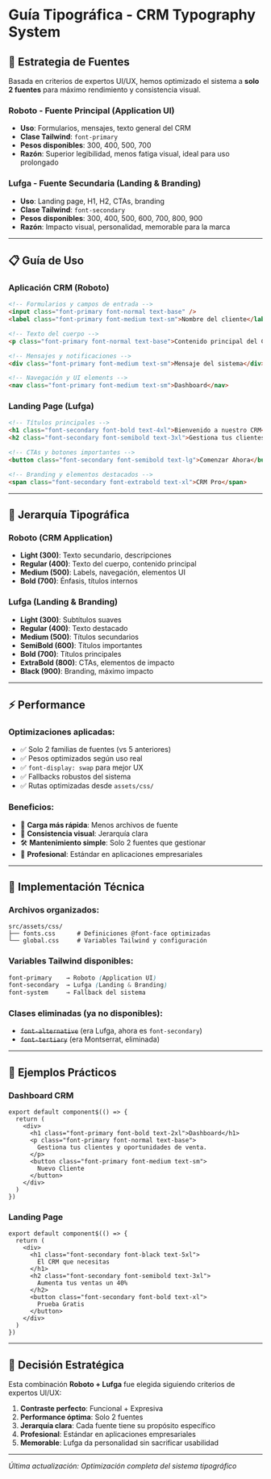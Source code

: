 # Guía Tipográfica - CRM Typography System

## 🎯 Estrategia de Fuentes

Basada en criterios de expertos UI/UX, hemos optimizado el sistema a **solo 2 fuentes** para máximo rendimiento y consistencia visual.

### **Roboto** - Fuente Principal (Application UI)
- **Uso**: Formularios, mensajes, texto general del CRM
- **Clase Tailwind**: `font-primary`
- **Pesos disponibles**: 300, 400, 500, 700
- **Razón**: Superior legibilidad, menos fatiga visual, ideal para uso prolongado

### **Lufga** - Fuente Secundaria (Landing & Branding)
- **Uso**: Landing page, H1, H2, CTAs, branding
- **Clase Tailwind**: `font-secondary`
- **Pesos disponibles**: 300, 400, 500, 600, 700, 800, 900
- **Razón**: Impacto visual, personalidad, memorable para la marca

---

## 📋 Guía de Uso

### **Aplicación CRM (Roboto)**

```html
<!-- Formularios y campos de entrada -->
<input class="font-primary font-normal text-base" />
<label class="font-primary font-medium text-sm">Nombre del cliente</label>

<!-- Texto del cuerpo -->
<p class="font-primary font-normal text-base">Contenido principal del CRM</p>

<!-- Mensajes y notificaciones -->
<div class="font-primary font-medium text-sm">Mensaje del sistema</div>

<!-- Navegación y UI elements -->
<nav class="font-primary font-medium text-sm">Dashboard</nav>
```

### **Landing Page (Lufga)**

```html
<!-- Títulos principales -->
<h1 class="font-secondary font-bold text-4xl">Bienvenido a nuestro CRM</h1>
<h2 class="font-secondary font-semibold text-3xl">Gestiona tus clientes</h2>

<!-- CTAs y botones importantes -->
<button class="font-secondary font-semibold text-lg">Comenzar Ahora</button>

<!-- Branding y elementos destacados -->
<span class="font-secondary font-extrabold text-xl">CRM Pro</span>
```

---

## 🎨 Jerarquía Tipográfica

### **Roboto (CRM Application)**
- **Light (300)**: Texto secundario, descripciones
- **Regular (400)**: Texto del cuerpo, contenido principal
- **Medium (500)**: Labels, navegación, elementos UI
- **Bold (700)**: Énfasis, títulos internos

### **Lufga (Landing & Branding)**
- **Light (300)**: Subtítulos suaves
- **Regular (400)**: Texto destacado
- **Medium (500)**: Títulos secundarios
- **SemiBold (600)**: Títulos importantes
- **Bold (700)**: Títulos principales
- **ExtraBold (800)**: CTAs, elementos de impacto
- **Black (900)**: Branding, máximo impacto

---

## ⚡ Performance

### **Optimizaciones aplicadas:**
- ✅ Solo 2 familias de fuentes (vs 5 anteriores)
- ✅ Pesos optimizados según uso real
- ✅ `font-display: swap` para mejor UX
- ✅ Fallbacks robustos del sistema
- ✅ Rutas optimizadas desde `assets/css/`

### **Beneficios:**
- 🚀 **Carga más rápida**: Menos archivos de fuente
- 🎯 **Consistencia visual**: Jerarquía clara
- 🛠️ **Mantenimiento simple**: Solo 2 fuentes que gestionar
- 💼 **Profesional**: Estándar en aplicaciones empresariales

---

## 🔧 Implementación Técnica

### **Archivos organizados:**
```
src/assets/css/
├── fonts.css      # Definiciones @font-face optimizadas
└── global.css     # Variables Tailwind y configuración
```

### **Variables Tailwind disponibles:**
```css
font-primary    → Roboto (Application UI)
font-secondary  → Lufga (Landing & Branding)
font-system     → Fallback del sistema
```

### **Clases eliminadas (ya no disponibles):**
- ~~`font-alternative`~~ (era Lufga, ahora es `font-secondary`)
- ~~`font-tertiary`~~ (era Montserrat, eliminada)

---

## 📝 Ejemplos Prácticos

### **Dashboard CRM**
```tsx
export default component$(() => {
  return (
    <div>
      <h1 class="font-primary font-bold text-2xl">Dashboard</h1>
      <p class="font-primary font-normal text-base">
        Gestiona tus clientes y oportunidades de venta.
      </p>
      <button class="font-primary font-medium text-sm">
        Nuevo Cliente
      </button>
    </div>
  )
})
```

### **Landing Page**
```tsx
export default component$(() => {
  return (
    <div>
      <h1 class="font-secondary font-black text-5xl">
        El CRM que necesitas
      </h1>
      <h2 class="font-secondary font-semibold text-3xl">
        Aumenta tus ventas un 40%
      </h2>
      <button class="font-secondary font-bold text-xl">
        Prueba Gratis
      </button>
    </div>
  )
})
```

---

## 🎯 Decisión Estratégica

Esta combinación **Roboto + Lufga** fue elegida siguiendo criterios de expertos UI/UX:

1. **Contraste perfecto**: Funcional + Expresiva
2. **Performance óptima**: Solo 2 fuentes
3. **Jerarquía clara**: Cada fuente tiene su propósito específico
4. **Profesional**: Estándar en aplicaciones empresariales
5. **Memorable**: Lufga da personalidad sin sacrificar usabilidad

---

*Última actualización: Optimización completa del sistema tipográfico*
